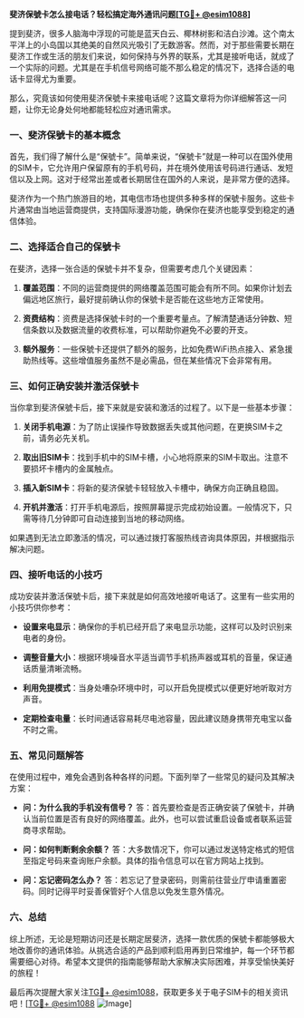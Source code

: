 **斐济保號卡怎么接电话？轻松搞定海外通讯问题[[TG💪+ @esim1088](https://t.me/s/esim1088)]**

提到斐济，很多人脑海中浮现的可能是蓝天白云、椰林树影和洁白沙滩。这个南太平洋上的小岛国以其绝美的自然风光吸引了无数游客。然而，对于那些需要长期在斐济工作或生活的朋友们来说，如何保持与外界的联系，尤其是接听电话，就成了一个实际的问题。尤其是在手机信号网络可能不那么稳定的情况下，选择合适的电话卡显得尤为重要。

那么，究竟该如何使用斐济保號卡来接电话呢？这篇文章将为你详细解答这一问题，让你无论身处何地都能轻松应对通讯需求。

### 一、斐济保號卡的基本概念

首先，我们得了解什么是“保號卡”。简单来说，“保號卡”就是一种可以在国外使用的SIM卡，它允许用户保留原有的手机号码，并在境外使用该号码进行通话、发短信以及上网。这对于经常出差或者长期居住在国外的人来说，是非常方便的选择。

斐济作为一个热门旅游目的地，其电信市场也提供多种多样的保號卡服务。这些卡片通常由当地运营商提供，支持国际漫游功能，确保你在斐济也能享受到稳定的通信体验。

### 二、选择适合自己的保號卡

在斐济，选择一张合适的保號卡并不复杂，但需要考虑几个关键因素：

1. **覆盖范围**：不同的运营商提供的网络覆盖范围可能会有所不同。如果你计划去偏远地区旅行，最好提前确认你的保號卡是否能在这些地方正常使用。
   
2. **资费结构**：资费是选择保號卡时的一个重要考量点。了解清楚通话分钟数、短信条数以及数据流量的收费标准，可以帮助你避免不必要的开支。

3. **额外服务**：一些保號卡还提供了额外的服务，比如免费WiFi热点接入、紧急援助热线等。这些增值服务虽然不是必需品，但在某些情况下会非常有用。

### 三、如何正确安装并激活保號卡

当你拿到斐济保號卡后，接下来就是安装和激活的过程了。以下是一些基本步骤：

1. **关闭手机电源**：为了防止误操作导致数据丢失或其他问题，在更换SIM卡之前，请务必先关机。

2. **取出旧SIM卡**：找到手机中的SIM卡槽，小心地将原来的SIM卡取出。注意不要损坏卡槽内的金属触点。

3. **插入新SIM卡**：将新的斐济保號卡轻轻放入卡槽中，确保方向正确且稳固。

4. **开机并激活**：打开手机电源后，按照屏幕提示完成初始设置。一般情况下，只需等待几分钟即可自动连接到当地的移动网络。

如果遇到无法立即激活的情况，可以通过拨打客服热线咨询具体原因，并根据指示解决问题。

### 四、接听电话的小技巧

成功安装并激活保號卡后，接下来就是如何高效地接听电话了。这里有一些实用的小技巧供你参考：

- **设置来电显示**：确保你的手机已经开启了来电显示功能，这样可以及时识别来电者的身份。
  
- **调整音量大小**：根据环境噪音水平适当调节手机扬声器或耳机的音量，保证通话质量清晰流畅。

- **利用免提模式**：当身处嘈杂环境中时，可以开启免提模式以便更好地听取对方声音。

- **定期检查电量**：长时间通话容易耗尽电池容量，因此建议随身携带充电宝以备不时之需。

### 五、常见问题解答

在使用过程中，难免会遇到各种各样的问题。下面列举了一些常见的疑问及其解决方案：

- **问：为什么我的手机没有信号？**
  答：首先要检查是否正确安装了保號卡，并确认当前位置是否有良好的网络覆盖。此外，也可以尝试重启设备或者联系运营商寻求帮助。

- **问：如何判断剩余余额？**
  答：大多数情况下，你可以通过发送特定格式的短信至指定号码来查询账户余额。具体的指令信息可以在官方网站上找到。

- **问：忘记密码怎么办？**
  答：若忘记了登录密码，则需前往营业厅申请重置密码。同时记得平时妥善保管好个人信息以免发生意外情况。

### 六、总结

综上所述，无论是短期访问还是长期定居斐济，选择一款优质的保號卡都能够极大地改善你的通讯体验。从挑选合适的产品到顺利启用再到日常维护，每一个环节都需要细心对待。希望本文提供的指南能够帮助大家解决实际困难，并享受愉快美好的旅程！

最后再次提醒大家关注[TG💪+ @esim1088](https://t.me/s/esim1088)，获取更多关于电子SIM卡的相关资讯吧！[[TG💪+ @esim1088](https://t.me/s/esim1088) ![Image](https://i.postimg.cc/4NQfJmqS/Snipaste-2025-05-13-00-14-12.png)]